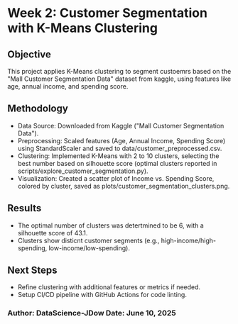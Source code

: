 # Week 2: Customer Segmentation with K-Means Clustering

## Objective
This project applies K-Means clustering to segment custoemrs based on the "Mall Customer Segmentation Data" dataset from kaggle, using features like age, annual income, and spending score.

## Methodology
- Data Source: Downloaded from Kaggle ("Mall Customer Segmentation Data").
- Preprocessing: Scaled features (Age, Annual Income, Spending Score) using StandardScaler and saved to data/customer_preprocessed.csv.
- Clustering: Implemented K-Means with 2 to 10 clusters, selecting the best number based on silhouette score (optimal clusters reported in scripts/explore_customer_segmentation.py).
- Visualization: Created a scatter plot of Income vs. Spending Score, colored by cluster, saved as plots/customer_segmentation_clusters.png.

## Results
- The optimal number of clusters was detertmined to be 6, with a silhouette score of 43.1.
- Clusters show disticnt customer segments (e.g., high-income/high-spending, low-income/low-spending).

## Next Steps
- Refine clustering with additional features or metrics if needed.
- Setup CI/CD pipeline with GitHub Actions for code linting.

### Author: DataScience-JDow Date: June 10, 2025